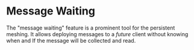 # Message Waiting

The "message waiting" feature is a prominent tool for the persistent meshing. It allows deploying messages to a _future_ client without knowing when and If the message will be collected and read.


